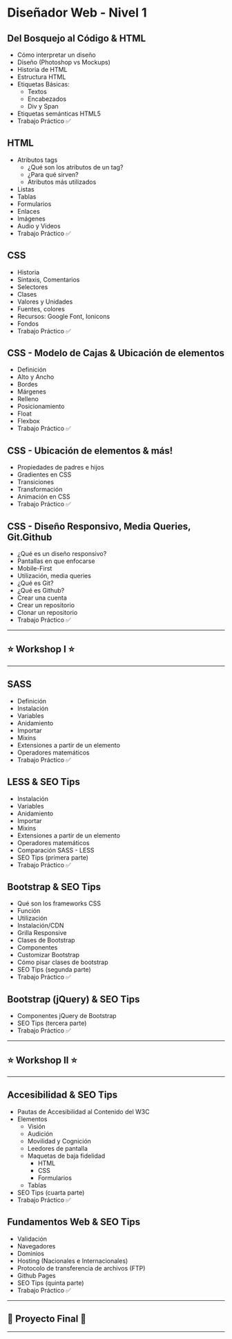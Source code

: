 # Diseñador Web - Nivel 1

## Del Bosquejo al Código & HTML

  * Cómo interpretar un diseño
  * Diseño (Photoshop vs Mockups)
  * Historia de HTML
  * Estructura HTML
  * Etiquetas Básicas:
    * Textos
    * Encabezados
    * Div y Span
  * Etiquetas semánticas HTML5
  * Trabajo Práctico :white_check_mark:

## HTML

  * Atributos tags
    * ¿Qué son los atributos de un tag?
    * ¿Para qué sirven?
    * Atributos más utilizados
  * Listas
  * Tablas
  * Formularios
  * Enlaces
  * Imágenes
  * Audio y Videos
  * Trabajo Práctico :white_check_mark:

## CSS

  * Historia
  * Sintaxis, Comentarios
  * Selectores
  * Clases
  * Valores y Unidades
  * Fuentes, colores
  * Recursos: Google Font, Ionicons
  * Fondos
  * Trabajo Práctico :white_check_mark:

## CSS - Modelo de Cajas & Ubicación de elementos

  * Definición
  * Alto y Ancho
  * Bordes
  * Márgenes
  * Relleno
  * Posicionamiento
  * Float
  * Flexbox
  * Trabajo Práctico :white_check_mark:

## CSS - Ubicación de elementos & más!

  * Propiedades de padres e hijos
  * Gradientes en CSS
  * Transiciones
  * Transformación
  * Animación en CSS
  * Trabajo Práctico :white_check_mark:

## CSS - Diseño Responsivo, Media Queries, Git.Github

  * ¿Qué es un diseño responsivo?
  * Pantallas en que enfocarse
  * Mobile-First
  * Utilización, media queries
  * ¿Qué es Git?
  * ¿Qué es Github?
  * Crear una cuenta
  * Crear un repositorio
  * Clonar un repositorio
  * Trabajo Práctico :white_check_mark:

------------

## :star: Workshop I :star:

------------

## SASS

  * Definición
  * Instalación
  * Variables
  * Anidamiento
  * Importar
  * Mixins
  * Extensiones a partir de un elemento
  * Operadores matemáticos
  * Trabajo Práctico :white_check_mark:

## LESS & SEO Tips

  * Instalación
  * Variables
  * Anidamiento
  * Importar
  * Mixins
  * Extensiones a partir de un elemento
  * Operadores matemáticos
  * Comparación SASS - LESS
  * SEO Tips (primera parte)
  * Trabajo Práctico :white_check_mark:

## Bootstrap & SEO Tips

  * Qué son los frameworks CSS
  * Función
  * Utilización
  * Instalación/CDN
  * Grilla Responsive
  * Clases de Bootstrap
  * Componentes
  * Customizar Bootstrap
  * Cómo pisar clases de bootstrap
  * SEO Tips (segunda parte)
  * Trabajo Práctico :white_check_mark:

## Bootstrap (jQuery) & SEO Tips

  * Componentes jQuery de Bootstrap
  * SEO Tips (tercera parte)
  * Trabajo Práctico :white_check_mark:

------------

## :star: Workshop II :star:

------------

## Accesibilidad & SEO Tips

  * Pautas de Accesibilidad al Contenido del W3C
  * Elementos
    * Visión
    * Audición
    * Movilidad y Cognición
    * Leedores de pantalla
    * Maquetas de baja fidelidad
      * HTML
      * CSS
      * Formularios
    * Tablas
  * SEO Tips (cuarta parte)
  * Trabajo Práctico :white_check_mark:

## Fundamentos Web & SEO Tips

  * Validación
  * Navegadores
  * Dominios
  * Hosting (Nacionales e Internacionales)
  * Protocolo de transferencia de archivos (FTP)
  * Github Pages
  * SEO Tips (quinta parte)
  * Trabajo Práctico :white_check_mark:

--------------

## :checkered_flag: Proyecto Final :checkered_flag:

--------------
